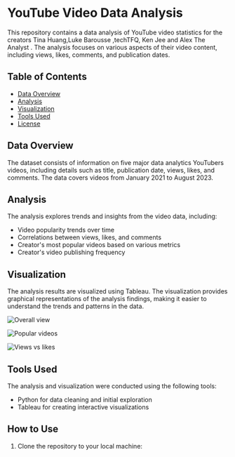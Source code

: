 # YouTube Video Data Analysis

This repository contains a data analysis of YouTube video statistics for the creators Tina Huang,Luke Barousse
,techTFQ, Ken Jee
 and Alex The Analyst
. The analysis focuses on various aspects of their video content, including views, likes, comments, and publication dates.

## Table of Contents
- [Data Overview](#data-overview)
- [Analysis](#analysis)
- [Visualization](#visualization)
- [Tools Used](#tools-used)
- [License](#license)

## Data Overview

The dataset consists of information on five major data analytics YouTubers videos, including details such as title, publication date, views, likes, and comments. The data covers videos from January 2021 to August 2023.

## Analysis

The analysis explores trends and insights from the video data, including:

- Video popularity trends over time
- Correlations between views, likes, and comments
- Creator's most popular videos based on various metrics
- Creator's video publishing frequency

## Visualization

The analysis results are visualized using Tableau. The visualization provides graphical representations of the analysis findings, making it easier to understand the trends and patterns in the data.

![Overall view](https://github.com/anshidthariyakkodan/Youtube-creator-analysis-web-scraping-and-tableau-analysis-/assets/131465881/67e28b0d-cfe0-437a-9646-713f54249b0e)

![Popular videos](https://github.com/anshidthariyakkodan/Youtube-creator-analysis-web-scraping-and-tableau-analysis-/assets/131465881/bb642b74-6020-4e96-849d-b11a51360594)

![Views vs likes](https://github.com/anshidthariyakkodan/Youtube-creator-analysis-web-scraping-and-tableau-analysis-/assets/131465881/b6158b55-2520-4607-94ec-afb3bdc5f89f)


## Tools Used

The analysis and visualization were conducted using the following tools:

- Python for data cleaning and initial exploration
- Tableau for creating interactive visualizations

## How to Use

1. Clone the repository to your local machine:

